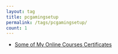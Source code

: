 ```yaml
---
layout: tag
title: pcgamingsetup
permalink: /tags/pcgamingsetup/
count: 1
---
```


- [Some of My Online Courses Certificates](https://samirpaulb.github.io/blog-jekyll/posts/some-of-my-online-courses-certificates/)
